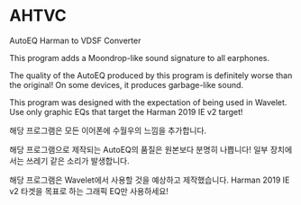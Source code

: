 # AHTVC
AutoEQ Harman to VDSF Converter

This program adds a Moondrop-like sound signature to all earphones.

The quality of the AutoEQ produced by this program is definitely worse than the original!
On some devices, it produces garbage-like sound.

This program was designed with the expectation of being used in Wavelet.
Use only graphic EQs that target the Harman 2019 IE v2 target!

해당 프로그램은 모든 이어폰에 수월우의 느낌을 추가합니다.

해당 프로그램으로 제작되는 AutoEQ의 품질은 원본보다 분명히 나쁩니다!
일부 장치에서는 쓰레기 같은 소리가 발생합니다.

해당 프로그램은 Wavelet에서 사용할 것을 예상하고 제작했습니다.
Harman 2019 IE v2 타겟을 목표로 하는 그래픽 EQ만 사용하세요!
